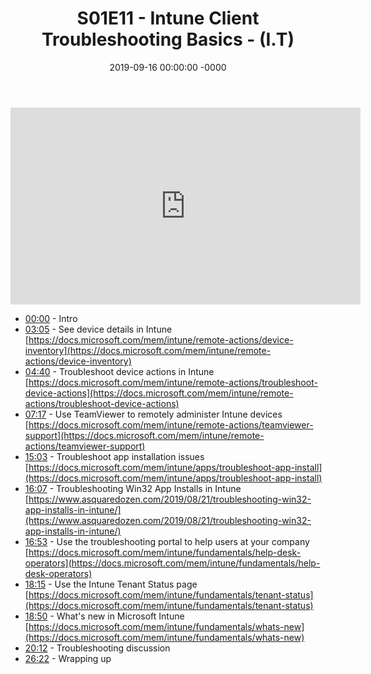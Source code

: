 ﻿---
layout: post
title: "S01E11 - Intune Client Troubleshooting Basics - (I.T)"
date: 2019-09-16 00:00:00 -0000
categories:
---

<iframe loading="lazy" width="560" height="315" src="https://www.youtube.com/embed/hozy4KbjcAw" title="YouTube video player" frameborder="0" allow="accelerometer; autoplay; clipboard-write; encrypted-media; gyroscope; picture-in-picture" allowfullscreen></iframe>

* [00:00](https://www.youtube.com/watch?v=hozy4KbjcAw&t=0s) - Intro
* [03:05](https://www.youtube.com/watch?v=hozy4KbjcAw&t=185s) - See device details in Intune
[https://docs.microsoft.com/mem/intune/remote-actions/device-inventory](https://docs.microsoft.com/mem/intune/remote-actions/device-inventory)
* [04:40](https://www.youtube.com/watch?v=hozy4KbjcAw&t=280s) - Troubleshoot device actions in Intune
[https://docs.microsoft.com/mem/intune/remote-actions/troubleshoot-device-actions](https://docs.microsoft.com/mem/intune/remote-actions/troubleshoot-device-actions)
* [07:17](https://www.youtube.com/watch?v=hozy4KbjcAw&t=437s) - Use TeamViewer to remotely administer Intune devices
[https://docs.microsoft.com/mem/intune/remote-actions/teamviewer-support](https://docs.microsoft.com/mem/intune/remote-actions/teamviewer-support)
* [15:03](https://www.youtube.com/watch?v=hozy4KbjcAw&t=903s) - Troubleshoot app installation issues
[https://docs.microsoft.com/mem/intune/apps/troubleshoot-app-install](https://docs.microsoft.com/mem/intune/apps/troubleshoot-app-install)
* [16:07](https://www.youtube.com/watch?v=hozy4KbjcAw&t=967s) - Troubleshooting Win32 App Installs in Intune
[https://www.asquaredozen.com/2019/08/21/troubleshooting-win32-app-installs-in-intune/](https://www.asquaredozen.com/2019/08/21/troubleshooting-win32-app-installs-in-intune/)
* [16:53](https://www.youtube.com/watch?v=hozy4KbjcAw&t=1013s) - Use the troubleshooting portal to help users at your company
[https://docs.microsoft.com/mem/intune/fundamentals/help-desk-operators](https://docs.microsoft.com/mem/intune/fundamentals/help-desk-operators)
* [18:15](https://www.youtube.com/watch?v=hozy4KbjcAw&t=1095s) - Use the Intune Tenant Status page
[https://docs.microsoft.com/mem/intune/fundamentals/tenant-status](https://docs.microsoft.com/mem/intune/fundamentals/tenant-status)
* [18:50](https://www.youtube.com/watch?v=hozy4KbjcAw&t=1130s) - What's new in Microsoft Intune
[https://docs.microsoft.com/mem/intune/fundamentals/whats-new](https://docs.microsoft.com/mem/intune/fundamentals/whats-new)
* [20:12](https://www.youtube.com/watch?v=hozy4KbjcAw&t=1212s) - Troubleshooting discussion
* [26:22](https://www.youtube.com/watch?v=hozy4KbjcAw&t=1582s) - Wrapping up

